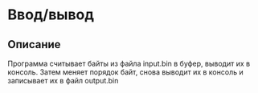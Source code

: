 ﻿# Ввод/вывод
## Описание

Программа считывает байты из файла input.bin в буфер, выводит их в консоль. Затем меняет порядок байт, снова выводит их в консоль и записывает их в файл output.bin
